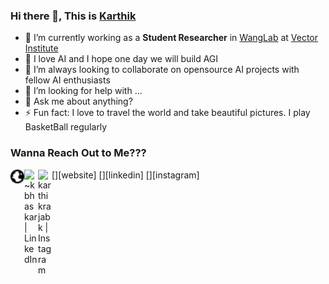 ### Hi there 👋, This is [Karthik](https://www.kbhaskar.com/)


- 🔭 I’m currently working as a **Student Researcher** in [WangLab](https://wanglab.ml/) at [Vector Institute](https://vectorinstitute.ai/)
- 🌱 I love AI and I hope one day we will build AGI
- 👯 I’m always looking to collaborate on opensource AI projects with fellow AI enthusiasts
- 🤔 I’m looking for help with ...
- 💬 Ask me about anything?
- ⚡ Fun fact: I love to travel the world and take beautiful pictures. I play BasketBall regularly

### Wanna Reach Out to Me???

[<img align="left" alt="kbhaskar.com" width="22px" src="https://raw.githubusercontent.com/iconic/open-iconic/master/svg/globe.svg" />][website]
[<img align="left" alt="~kbhaskar | LinkedIn" width="22px" src="https://cdn.jsdelivr.net/npm/simple-icons@v3/icons/linkedin.svg" />][linkedin]
[<img align="left" alt="karthikrajabk | Instagram" width="22px" src="https://cdn.jsdelivr.net/npm/simple-icons@v3/icons/instagram.svg" />][instagram]
<br />
<br />
